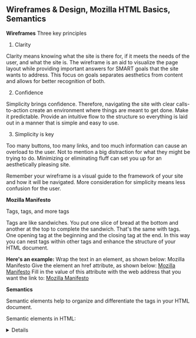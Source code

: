 ## Wireframes & Design, Mozilla HTML Basics, Semantics

**Wireframes**
Three key principles

1. Clarity

Clarity means knowing what the site is there for, if it meets the needs of the user, and what the site is. The wireframe is an aid to visualize the page layout while providing important answers for SMART goals that the site wants to address. This focus on goals separates aesthetics from content and allows for better recognition of both.

2. Confidence

Simplicity brings confidence. Therefore, navigating the site with clear calls-to-action create an environment where things are meant to get done. Make it predictable. Provide an intuitive flow to the structure so everything is laid out in a manner that is simple and easy to use.

3. Simplicity is key

Too many buttons, too many links, and too much information can cause an overload to the user. Not to mention a big distraction for what they might be trying to do. Minimizing or eliminating fluff can set you up for an aesthetically pleasing site.

Remember your wireframe is a visual guide to the framework of your site and how it will be navigated. More consideration for simplicity means less confusion for the user.

**Mozilla Manifesto**

Tags, tags, and more tags

Tags are like sandwiches. You put one slice of bread at the bottom and another at the top to complete the sandwich. That's the same with tags. One opening tag at the beginning and the closing tag at the end. In this way you can nest tags within other tags and enhance the structure of your HTML document.

**Here's an example:**
Wrap the text in an <a> element, as shown below:
<a>Mozilla Manifesto</a>
Give the <a> element an href attribute, as shown below:
<a href="">Mozilla Manifesto</a>
Fill in the value of this attribute with the web address that you want the link to:
<a href="https://www.mozilla.org/en-US/about/manifesto/">Mozilla Manifesto</a>

**Semantics**

Semantic elements help to organize and differentiate the tags in your HTML document.

Semantic elements in HTML:
<article>
<aside>
<details>
<figcaption>
<figure>
<footer>
<header>
<main>
<mark>
<nav>
<section>
<summary>
<time>

[Back Home](../reading-notes/README.md)
